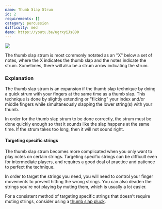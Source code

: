 ```yaml
---
name: Thumb Slap Strum
id: 2
requirements: []
category: percussion
difficulty: med
demo: https://youtu.be/ugrxyiJs880
---
```


<div class="tabImg">
  <img src="thumb-slap-strum.jpg" />
</div>

The thumb slap strum is most commonly notated as an "X" below a set of notes, where the X indicates the thumb slap and the notes indicate the strum. Sometimes, there will also be a strum arrow indicating the strum.

### Explanation

The thumb slap strum is an expansion if the thumb slap technique by doing a quick strum with your fingers at the same time as a thumb slap. This technique is done by slightly extending or "flicking" your index and/or middle fingers while simultaneously slapping the lower string(s) with your thumb.

In order for the thumb slap strum to be done correctly, the strum must be done quickly enough so that it sounds like the slap happens at the same time. If the strum takes too long, then it will not sound right.

#### Targeting specific strings

The thumb slap strum becomes more complicated when you only want to play notes on certain strings. Targeting specific strings can be difficult even for intermediate players, and requires a good deal of practice and patience to perfect the technique.

In order to target the strings you need, you will need to control your finger movements to prevent hitting the wrong strings. You can also deaden the strings you're not playing by <span class="tt" data-tip="stopping the strings from ringing">muting</span> them, which is usually a lot easier.

For a consistent method of targeting specific strings that doesn't require muting strings, consider using a [thumb slap pluck](4).
